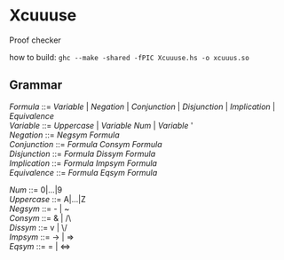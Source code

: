 # Xcuuuse
Proof checker

how to build: `ghc --make -shared -fPIC Xcuuuse.hs -o xcuuus.so`

## Grammar

*Formula* ::= *Variable* | *Negation* | *Conjunction* | *Disjunction* | *Implication* | *Equivalence*  
*Variable* ::= *Uppercase* | *Variable* *Num* | *Variable* '  
*Negation* ::= *Negsym* *Formula*  
*Conjunction* ::= *Formula* *Consym* *Formula*  
*Disjunction* ::= *Formula* *Dissym* *Formula*  
*Implication* ::= *Formula* *Impsym* *Formula*  
*Equivalence* ::= *Formula* *Eqsym* *Formula*  

*Num* ::= 0|...|9  
*Uppercase* ::= A|...|Z  
*Negsym* ::= - | ~  
*Consym* ::= & | /\  
*Dissym* ::= v | \\/  
*Impsym* ::= -> | =>  
*Eqsym* ::= = | <=>  